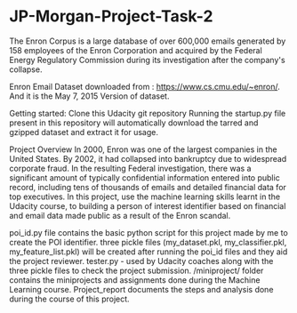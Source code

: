 # JP-Morgan-Project-Task-2

The Enron Corpus is a large database of over 600,000 emails generated by 158 employees of the Enron Corporation and acquired by the Federal Energy Regulatory Commission during its investigation after the company's collapse.

Enron Email Dataset downloaded from : https://www.cs.cmu.edu/~enron/.
And it is the May 7, 2015 Version of dataset.

Getting started:
Clone this Udacity git repository
Running the startup.py file present in this repository will automatically download the tarred and gzipped dataset and extract it for usage.

Project Overview
In 2000, Enron was one of the largest companies in the United States. By 2002, it had collapsed into bankruptcy due to widespread corporate fraud. In the resulting Federal investigation, there was a significant amount of typically confidential information entered into public record, including tens of thousands of emails and detailed financial data for top executives. In this project, use the machine learning skills learnt in the Udacity course, to building a person of interest identifier based on financial and email data made public as a result of the Enron scandal.

poi_id.py file contains the basic python script for this project made by me to create the POI identifier.
three pickle files (my_dataset.pkl, my_classifier.pkl, my_feature_list.pkl) will be created after running the poi_id files and they aid the project reviewer.
tester.py - used by Udacity coaches along with the three pickle files to check the project submission.
/miniproject/ folder contains the miniprojects and assignments done during the Machine Learning course.
Project_report documents the steps and analysis done during the course of this project.
